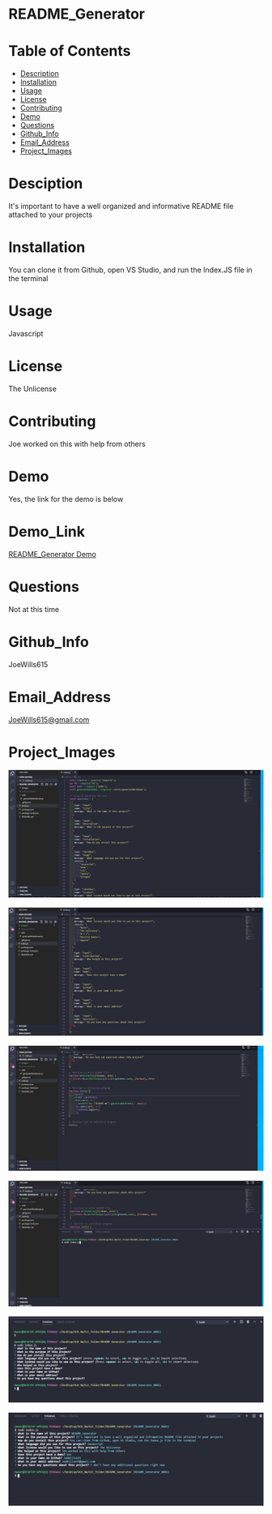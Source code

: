 # README_Generator

# Table of Contents
* [Description](#description)
* [Installation](#installation)
* [Usage](#usage)
* [License](#license)
* [Contributing](#contributing)
* [Demo](#demo)
* [Questions](#questions)
* [Github_Info](#github_info)
* [Email_Address](#email_address)
* [Project_Images](#project_images)

# Desciption
  It's important to have a well organized and informative README file attached to your projects

# Installation
  You can clone it from Github, open VS Studio, and run the Index.JS file in the terminal

# Usage
  Javascript

# License
  The Unlicense

# Contributing
  Joe worked on this with help from others

# Demo
  Yes, the link for the demo is below

# Demo_Link
  [README_Generator Demo](https://drive.google.com/file/d/1L0TKOWWN13dmA5Cysw9s4uufbqDITs5E/view)

# Questions
  Not at this time

# Github_Info
  JoeWills615

# Email_Address
  JoeWills615@gmail.com

# Project_Images

  <img src="./images/readme_01.PNG">

  <br/>
  <br/>

  <img src="./images/readme_02.PNG">
  
  <br/>
  <br/>

  <img src="./images/readme_03.PNG">

  <br/>
  <br/>

  <img src="./images/readme_04.PNG">

  <br/>
  <br/>

  <img src="./images/readme_05.PNG">

  <br/> 
  <br/>

  <img src="./images/readme_06.PNG">

 

